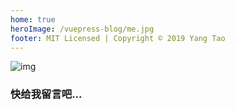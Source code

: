 ```yaml
---
home: true
heroImage: /vuepress-blog/me.jpg
footer: MIT Licensed | Copyright © 2019 Yang Tao
---
```


![img](/vuepress-blog/about-bg.jpg)

### 快给我留言吧...
<Valine></Valine>